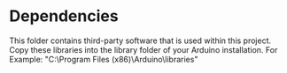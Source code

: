 # Dependencies

This folder contains third-party software that is used within this project. Copy these libraries into the library folder of your Arduino installation.
For Example: "C:\Program Files (x86)\Arduino\libraries"

